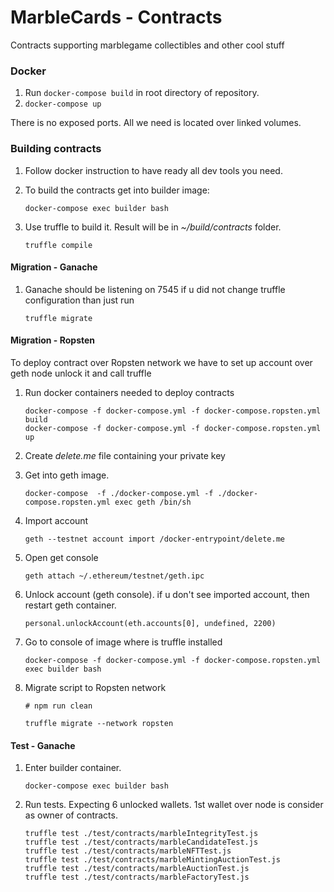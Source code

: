 # MarbleCards - Contracts

Contracts supporting marblegame collectibles and other cool stuff

### Docker

1. Run `docker-compose build` in root directory of repository.
2. `docker-compose up`

There is no exposed ports. All we need is located over linked volumes.

### Building contracts

1. Follow docker instruction to have ready all dev tools you need.

2. To build the contracts get into builder image:
    ```
    docker-compose exec builder bash
    ```

3. Use truffle to build it. Result will be in *~/build/contracts* folder.
    ```
    truffle compile
    ```

#### Migration - Ganache

1. Ganache should be listening on 7545 if u did not change truffle configuration than just run
    ```
    truffle migrate
    ```

#### Migration - Ropsten

To deploy contract over Ropsten network we have to set up account over geth node unlock it and call truffle

1. Run docker containers needed to deploy contracts
    ```
    docker-compose -f docker-compose.yml -f docker-compose.ropsten.yml build
    docker-compose -f docker-compose.yml -f docker-compose.ropsten.yml up
    ```

2. Create *delete.me* file containing your private key

3. Get into geth image.
    ```
    docker-compose  -f ./docker-compose.yml -f ./docker-compose.ropsten.yml exec geth /bin/sh
    ```

4. Import account
    ```
    geth --testnet account import /docker-entrypoint/delete.me
    ```

5. Open get console
    ```
    geth attach ~/.ethereum/testnet/geth.ipc
    ```

6. Unlock account (geth console). if u don't see imported account, then restart geth container.
    ```
    personal.unlockAccount(eth.accounts[0], undefined, 2200)
    ```

7. Go to console of image where is truffle installed
    ```
    docker-compose -f docker-compose.yml -f docker-compose.ropsten.yml exec builder bash
    ```

8. Migrate script to Ropsten network
    ```
    # npm run clean

    truffle migrate --network ropsten
    ```

#### Test - Ganache

1. Enter builder container.
    ```
    docker-compose exec builder bash
    ```

2. Run tests. Expecting 6 unlocked wallets. 1st wallet over node is consider as owner of contracts.
    ```
    truffle test ./test/contracts/marbleIntegrityTest.js
    truffle test ./test/contracts/marbleCandidateTest.js
    truffle test ./test/contracts/marbleNFTTest.js
    truffle test ./test/contracts/marbleMintingAuctionTest.js
    truffle test ./test/contracts/marbleAuctionTest.js
    truffle test ./test/contracts/marbleFactoryTest.js
    ```

